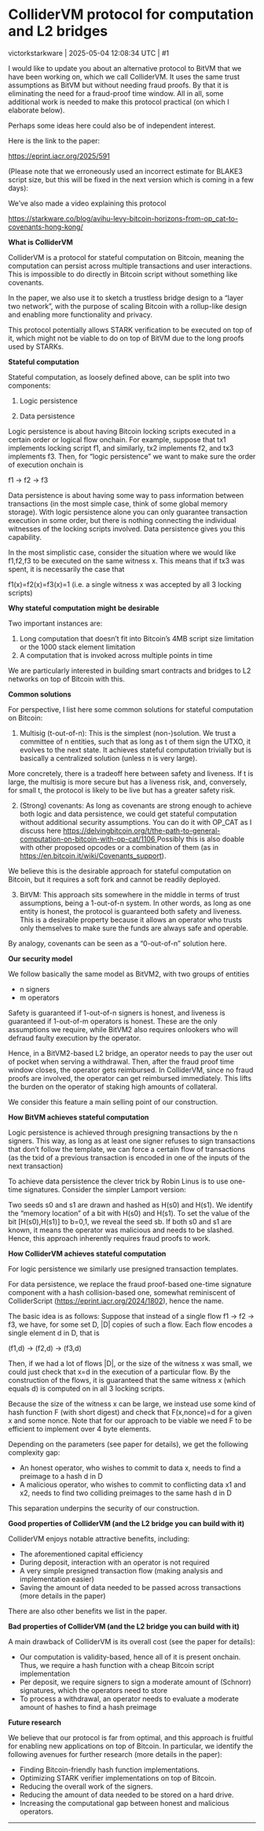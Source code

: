 # ColliderVM protocol for computation and L2 bridges

victorkstarkware | 2025-05-04 12:08:34 UTC | #1

I would like to update you about an alternative protocol to BitVM that we have been working on, which we call ColliderVM. It uses the same trust assumptions as BitVM but without needing fraud proofs. By that it is eliminating the need for a fraud-proof time window. All in all, some additional work is needed to make this protocol practical (on which I elaborate below).

Perhaps some ideas here could also be of independent interest.

Here is the link to the paper:

https://eprint.iacr.org/2025/591

(Please note that we erroneously used an incorrect estimate for BLAKE3 script size, but this will be fixed in the next version which is coming in a few days):

We’ve also made a video explaining this protocol

[https://starkware.co/blog/avihu-levy-bitcoin-horizons-from-op_cat-to-covenants-hong-kong/
](https://starkware.co/blog/avihu-levy-bitcoin-horizons-from-op_cat-to-covenants-hong-kong/)

**What is ColliderVM**

ColliderVM is a protocol for stateful computation on Bitcoin, meaning the computation can persist across multiple transactions and user interactions. This is impossible to do directly in Bitcoin script without something like covenants.

In the paper, we also use it to sketch a trustless bridge design to a “layer two network”, with the purpose of scaling Bitcoin with a rollup-like design and enabling more functionality and privacy.

This protocol potentially allows STARK verification to be executed on top of it, which might not be viable to do on top of BitVM due to the long proofs used by STARKs.

**Stateful computation**

Stateful computation, as loosely defined above, can be split into two components:
1. Logic persistence

2. Data persistence

Logic persistence is about having Bitcoin locking scripts executed in a certain order or logical flow onchain. For example, suppose that tx1 implements locking script f1, and similarly, tx2 implements f2, and tx3 implements f3. Then, for “logic persistence” we want to make sure the order of execution onchain is

f1 -> f2 -> f3

Data persistence is about having some way to pass information between transactions (in the most simple case, think of some global memory storage). With logic persistence alone you can only guarantee transaction execution in some order, but there is nothing connecting the individual witnesses of the locking scripts involved. Data persistence gives you this capability.

In the most simplistic case, consider the situation where we would like f1,f2,f3 to be executed on the same witness x. This means that if tx3 was spent, it is necessarily the case that

f1(x)=f2(x)=f3(x)=1 (i.e. a single witness x was accepted by all 3 locking scripts)

**Why stateful computation might be desirable**

Two important instances are:

1. Long computation that doesn’t fit into Bitcoin’s 4MB script size limitation or the 1000 stack element limitation
2. A computation that is invoked across multiple points in time

We are particularly interested in building smart contracts and bridges to L2 networks on top of Bitcoin with this.

**Common solutions**

For perspective, I list here some common solutions for stateful computation on Bitcoin:

1. Multisig (t-out-of-n): This is the simplest (non-)solution. We trust a committee of n entities, such that as long as t of them sign the UTXO, it evolves to the next state. It achieves stateful computation trivially but is basically a centralized solution (unless n is very large).

More concretely, there is a tradeoff here between safety and liveness. If t is large, the multisig is more secure but has a liveness risk, and, conversely, for small t, the protocol is likely to be live but has a greater safety risk.

2. (Strong) covenants: As long as covenants are strong enough to achieve both logic and data persistence, we could get stateful computation without additional security assumptions. You can do it with OP_CAT as I discuss here
[https://delvingbitcoin.org/t/the-path-to-general-computation-on-bitcoin-with-op-cat/1106
](https://delvingbitcoin.org/t/the-path-to-general-computation-on-bitcoin-with-op-cat/1106)Possibly this is also doable with other proposed opcodes or a combination of them (as in https://en.bitcoin.it/wiki/Covenants_support).

We believe this is the desirable approach for stateful computation on Bitcoin, but it requires a soft fork and cannot be readily deployed.

3. BitVM: This approach sits somewhere in the middle in terms of trust assumptions, being a 1-out-of-n system. In other words, as long as one entity is honest, the protocol is guaranteed both safety and liveness. This is a desirable property because it allows an operator who trusts only themselves to make sure the funds are always safe and operable.

By analogy, covenants can be seen as a “0-out-of-n” solution here.

**Our security model**

We follow basically the same model as BitVM2, with two groups of entities

* n signers
* m operators

Safety is guaranteed if 1-out-of-n signers is honest, and liveness is guaranteed if 1-out-of-m operators is honest. These are the only assumptions we require, while BitVM2 also requires onlookers who will defraud faulty execution by the operator.

Hence, in a BitVM2-based L2 bridge, an operator needs to pay the user out of pocket when serving a withdrawal. Then, after the fraud proof time window closes, the operator gets reimbursed. In ColliderVM, since no fraud proofs are involved, the operator can get reimbursed immediately. This lifts the burden on the operator of staking high amounts of collateral.

We consider this feature a main selling point of our construction.

**How BitVM achieves stateful computation**

Logic persistence is achieved through presigning transactions by the n signers. This way, as long as at least one signer refuses to sign transactions that don’t follow the template, we can force a certain flow of transactions (as the txid of a previous transaction is encoded in one of the inputs of the next transaction)

To achieve data persistence the clever trick by Robin Linus is to use one-time signatures. Consider the simpler Lamport version:

Two seeds s0 and s1 are drawn and hashed as H(s0) and H(s1). We identify the “memory location” of a bit with H(s0) and H(s1). To set the value of the bit [H(s0),H(s1)] to b=0,1, we reveal the seed sb. If both s0 and s1 are known, it means the operator was malicious and needs to be slashed. Hence, this approach inherently requires fraud proofs to work.

**How ColliderVM achieves stateful computation**

For logic persistence we similarly use presigned transaction templates.

For data persistence, we replace the fraud proof-based one-time signature component with a hash collision-based one, somewhat reminiscent of ColliderScript (https://eprint.iacr.org/2024/1802), hence the name.

The basic idea is as follows: Suppose that instead of a single flow f1 -> f2 -> f3, we have, for some set D, |D| copies of such a flow. Each flow encodes a single element d in D, that is

(f1,d) -> (f2,d) -> (f3,d)

Then, if we had a lot of flows |D|, or the size of the witness x was small, we could just check that x=d in the execution of a particular flow. By the construction of the flows, it is guaranteed that the same witness x (which equals d) is computed on in all 3 locking scripts.

Because the size of the witness x can be large, we instead use some kind of hash function F (with short digest) and check that F(x,nonce)=d for a given x and some nonce. Note that for our approach to be viable we need F to be efficient to implement over 4 byte elements.

Depending on the parameters (see paper for details), we get the following complexity gap:

* An honest operator, who wishes to commit to data x, needs to find a preimage to a hash d in D
* A malicious operator, who wishes to commit to conflicting data x1 and x2, needs to find two colliding preimages to the same hash d in D

This separation underpins the security of our construction.

**Good properties of ColliderVM (and the L2 bridge you can build with it)**

ColliderVM enjoys notable attractive benefits, including:

* The aforementioned capital efficiency
* During deposit, interaction with an operator is not required
* A very simple presigned transaction flow (making analysis and implementation easier)
* Saving the amount of data needed to be passed across transactions (more details in the paper)

There are also other benefits we list in the paper.

**Bad properties of ColliderVM (and the L2 bridge you can build with it)**

A main drawback of ColliderVM is its overall cost (see the paper for details):

* Our computation is validity-based, hence all of it is present onchain. Thus, we require a hash function with a cheap Bitcoin script implementation
* Per deposit, we require signers to sign a moderate amount of (Schnorr) signatures, which the operators need to store
* To process a withdrawal, an operator needs to evaluate a moderate amount of hashes to find a hash preimage

**Future research**

We believe that our protocol is far from optimal, and this approach is fruitful for enabling new applications on top of Bitcoin. In particular, we identify the following avenues for further research (more details in the paper):

* Finding Bitcoin-friendly hash function implementations.
* Optimizing STARK verifier implementations on top of Bitcoin.
* Reducing the overall work of the signers.
* Reducing the amount of data needed to be stored on a hard drive.
* Increasing the computational gap between honest and malicious operators.

-------------------------

